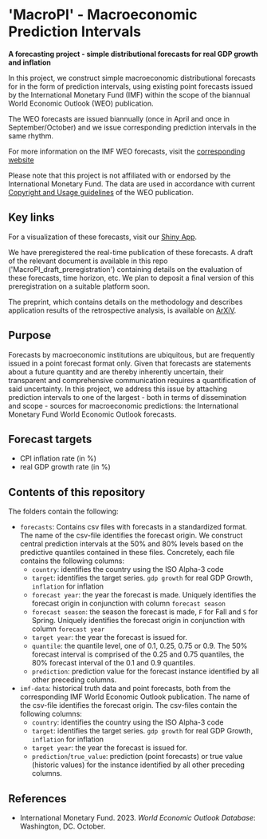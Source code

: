 # 'MacroPI' - Macroeconomic Prediction Intervals 

**A forecasting project - simple distributional forecasts for real GDP growth and inflation**

In this project, we construct simple macroeconomic distributional forecasts for in the form of prediction intervals, using existing point forecasts issued by the International Monetary Fund (IMF) within the scope of the biannual World Economic Outlook (WEO) publication. 

The WEO forecasts are issued biannually (once in April and once in September/October) and we issue corresponding prediction intervals in the same rhythm. 

For more information on the IMF WEO forecasts, visit the [corresponding website](https://www.imf.org/en/Publications/WEO/frequently-asked-questions)

Please note that this project is not affiliated with or endorsed by the International Monetary Fund. The data are used in accordance with current [Copyright and Usage guidelines](https://www.imf.org/external/terms.htm) of the WEO publication. 

## Key links

For a visualization of these forecasts, visit our [Shiny App](https://probability-forecasting.shinyapps.io/macropi/). 

We have preregistered the real-time publication of these forecasts. A draft of the relevant document is available in this repo ('MacroPI_draft_preregistration') containing details on the evaluation of these forecasts, time horizon, etc. We plan to deposit a final version of this preregistration on a suitable platform soon. 

The preprint, which contains details on the methodology and describes application results of the retrospective analysis, is available on [ArXiV](https://arxiv.org/abs/2408.08304). 

## Purpose 

Forecasts by macroeconomic institutions are ubiquitous, but are frequently issued in a point forecast format only. Given that forecasts are statements about a future quantity and are thereby inherently uncertain, their transparent and comprehensive communication requires a quantification of said uncertainty. In this project, we address this issue by attaching prediction intervals to one of the largest - both in terms of dissemination and scope - sources for macroeconomic predictions: the International Monetary Fund World Economic Outlook forecasts.

## Forecast targets

- CPI inflation rate (in %)
- real GDP growth rate (in %)

## Contents of this repository
The folders contain the following:

* `forecasts`: Contains csv files with forecasts in a standardized format. The name of the csv-file identifies the forecast origin. We construct central prediction intervals at the 50% and 80% levels based on the predictive quantiles contained in these files. Concretely, each file contains the following columns:
	* `country`: identifies the country using the ISO Alpha-3 code
	* `target`: identifies the target series. `gdp growth` for real GDP Growth, `inflation` for inflation 
	* `forecast year`: the year the forecast is made. Uniquely identifies the forecast origin in conjunction with column `forecast season`
	* `forecast season`: the season the forecast is made, `F` for Fall and `S` for Spring. Uniquely identifies the forecast origin in conjunction with column `forecast year`
	* `target year`: the year the forecast is issued for.
	* `quantile`: the quantile level, one of 0.1, 0.25, 0.75 or 0.9. The 50% forecast interval is comprised of the 0.25 and 0.75 quantiles, the 80% forecast interval of the 0.1 and 0.9 quantiles.
	* `prediction`: prediction value for the forecast instance identified by all other preceding columns. 
* `imf-data`: historical truth data and point forecasts, both from the corresponding IMF World Economic Outlook publication. The name of the csv-file identifies the forecast origin. The csv-files contain the following columns:
	* `country`: identifies the country using the ISO Alpha-3 code
	* `target`: identifies the target series. `gdp growth` for real GDP Growth, `inflation` for inflation 
	* `target year`: the year the forecast is issued for.
	* `prediction`/`true_value`: prediction (point forecasts) or true value (historic values) for the instance identified by all other preceding columns.

## References
- International Monetary Fund. 2023. *World Economic Outlook Database*: Washington, DC. October.